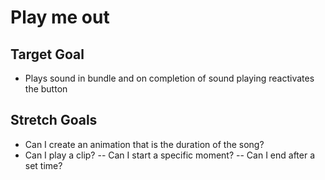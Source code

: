 # Play me out

## Target Goal
- Plays sound in bundle and on completion of sound playing reactivates the button


## Stretch Goals
- Can I create an animation that is the duration of the song?
- Can I play a clip?
	-- Can I start a specific moment?
	-- Can I end after a set time? 